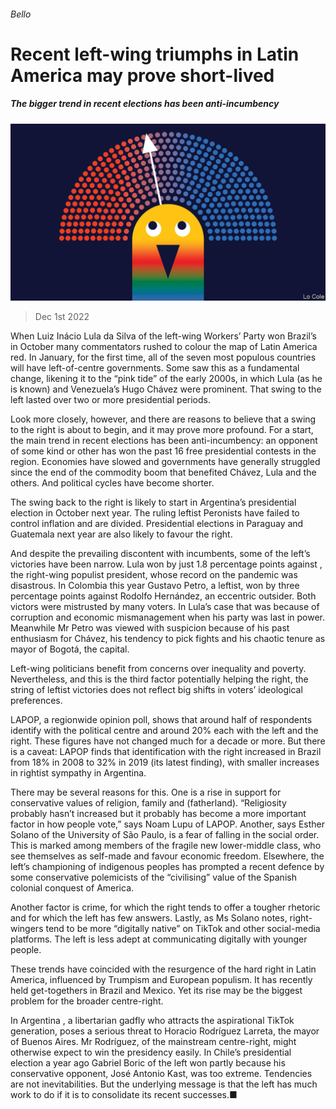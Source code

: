 ###### Bello

# Recent left-wing triumphs in Latin America may prove short-lived 

##### The bigger trend in recent elections has been anti-incumbency 

![image](images/20221203_AMD001.jpg) 

> Dec 1st 2022 

When Luiz Inácio Lula da Silva of the left-wing Workers’ Party won Brazil’s  in October many commentators rushed to colour the map of Latin America red. In January, for the first time, all of the seven most populous countries will have left-of-centre governments. Some saw this as a fundamental change, likening it to the “pink tide” of the early 2000s, in which Lula (as he is known) and Venezuela’s Hugo Chávez were prominent. That swing to the left lasted over two or more presidential periods.

Look more closely, however, and there are reasons to believe that a swing to the right is about to begin, and it may prove more profound. For a start, the main trend in recent elections has been anti-incumbency: an opponent of some kind or other has won the past 16 free presidential contests in the region. Economies have slowed and governments have generally struggled since the end of the commodity boom that benefited Chávez, Lula and the others. And political cycles have become shorter. 

The swing back to the right is likely to start in Argentina’s presidential election in October next year. The ruling leftist Peronists have failed to control inflation and are divided. Presidential elections in Paraguay and Guatemala next year are also likely to favour the right. 

And despite the prevailing discontent with incumbents, some of the left’s victories have been narrow. Lula won by just 1.8 percentage points against , the right-wing populist president, whose record on the pandemic was disastrous. In Colombia this year Gustavo Petro, a leftist, won by three percentage points against Rodolfo Hernández, an eccentric outsider. Both victors were mistrusted by many voters. In Lula’s case that was because of corruption and economic mismanagement when his party was last in power. Meanwhile Mr Petro was viewed with suspicion because of his past enthusiasm for Chávez, his tendency to pick fights and his chaotic tenure as mayor of Bogotá, the capital.

Left-wing politicians benefit from concerns over inequality and poverty. Nevertheless, and this is the third factor potentially helping the right, the string of leftist victories does not reflect big shifts in voters’ ideological preferences. 

LAPOP, a regionwide opinion poll, shows that around half of respondents identify with the political centre and around 20% each with the left and the right. These figures have not changed much for a decade or more. But there is a caveat: LAPOP finds that identification with the right increased in Brazil from 18% in 2008 to 32% in 2019 (its latest finding), with smaller increases in rightist sympathy in Argentina. 

There may be several reasons for this. One is a rise in support for conservative values of religion, family and  (fatherland). “Religiosity probably hasn’t increased but it probably has become a more important factor in how people vote,” says Noam Lupu of LAPOP. Another, says Esther Solano of the University of São Paulo, is a fear of falling in the social order. This is marked among members of the fragile new lower-middle class, who see themselves as self-made and favour economic freedom. Elsewhere, the left’s championing of indigenous peoples has prompted a recent defence by some conservative polemicists of the “civilising” value of the Spanish colonial conquest of America.

Another factor is crime, for which the right tends to offer a tougher rhetoric and for which the left has few answers. Lastly, as Ms Solano notes, right-wingers tend to be more “digitally native” on TikTok and other social-media platforms. The left is less adept at communicating digitally with younger people.

These trends have coincided with the resurgence of the hard right in Latin America, influenced by Trumpism and European populism. It has recently held get-togethers in Brazil and Mexico. Yet its rise may be the biggest problem for the broader centre-right. 

In Argentina , a libertarian gadfly who attracts the aspirational TikTok generation, poses a serious threat to Horacio Rodríguez Larreta, the mayor of Buenos Aires. Mr Rodríguez, of the mainstream centre-right, might otherwise expect to win the presidency easily. In Chile’s presidential election a year ago Gabriel Boric of the left won partly because his conservative opponent, José Antonio Kast, was too extreme. Tendencies are not inevitabilities. But the underlying message is that the left has much work to do if it is to consolidate its recent successes.■






